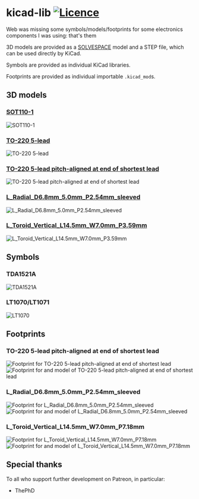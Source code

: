 # kicad-lib [![Licence](https://img.shields.io/badge/license-MIT-blue.svg?style=flat)](LICENSE)
Web was missing some symbols/models/footprints for some electronics components I was using: that's them

3D models are provided as a [SOLVESPACE](//solvespace.com) model and a STEP file, which can be used directly by KiCad.

Symbols are provided as individual KiCad libraries.

Footprints are provided as individual importable `.kicad_mod`s.

## 3D models

### [SOT110-1](https://rawcdn.githack.com/nabijaczleweli/kicad-lib/master/models/SOT110-1/SOT110-1.html)

![SOT110-1](models/SOT110-1/SOT110-1.png)

### [TO-220 5-lead](https://rawcdn.githack.com/nabijaczleweli/kicad-lib/master/models/TO-220%205-lead/TO-220%205-lead.html)

![TO-220 5-lead](models/TO-220%205-lead/TO-220%205-lead.png)

### [TO-220 5-lead pitch-aligned at end of shortest lead](https://rawcdn.githack.com/nabijaczleweli/kicad-lib/master/models/TO-220%205-lead%20pitch-aligned-end/TO-220%205-lead%20pitch-aligned-end.html)

![TO-220 5-lead pitch-aligned at end of shortest lead](models/TO-220%205-lead%20pitch-aligned-end/TO-220%205-lead%20pitch-aligned-end.png)

### [L_Radial_D6.8mm_5.0mm_P2.54mm_sleeved](https://rawcdn.githack.com/nabijaczleweli/kicad-lib/master/models/L_Radial_D6.8mm_5.0mm_P2.54mm_sleeved/L_Radial_D6.8mm_5.0mm_P2.54mm_sleeved.html)

![L_Radial_D6.8mm_5.0mm_P2.54mm_sleeved](models/L_Radial_D6.8mm_5.0mm_P2.54mm_sleeved/L_Radial_D6.8mm_5.0mm_P2.54mm_sleeved.png)

### [L_Toroid_Vertical_L14.5mm_W7.0mm_P3.59mm](https://rawcdn.githack.com/nabijaczleweli/kicad-lib/master/models/L_Toroid_Vertical_L14.5mm_W7.0mm_P3.59mm/L_Toroid_Vertical_L14.5mm_W7.0mm_P3.59mm.html)

![L_Toroid_Vertical_L14.5mm_W7.0mm_P3.59mm](models/L_Toroid_Vertical_L14.5mm_W7.0mm_P3.59mm/L_Toroid_Vertical_L14.5mm_W7.0mm_P3.59mm.png)

## Symbols

### TDA1521A

![TDA1521A](symbols/TDA1521A/TDA1521A.png)

### LT1070/LT1071

![LT1070](symbols/LT1070/LT1070.png)

## Footprints

### TO-220 5-lead pitch-aligned at end of shortest lead

![Footprint for TO-220 5-lead pitch-aligned at end of shortest lead](footprints/TO-220-5_PitchAligned/TO-220-5_PitchAligned.png)
![Footprint for and model of TO-220 5-lead pitch-aligned at end of shortest lead](footprints/TO-220-5_PitchAligned/with%20model.png)

### L_Radial_D6.8mm_5.0mm_P2.54mm_sleeved

![Footprint for L_Radial_D6.8mm_5.0mm_P2.54mm_sleeved](footprints/L_Radial_D6.8mm_5.0mm_P2.54mm_sleeved/L_Radial_D6.8mm_5.0mm_P2.54mm_sleeved.png)
![Footprint for and model of L_Radial_D6.8mm_5.0mm_P2.54mm_sleeved](footprints/L_Radial_D6.8mm_5.0mm_P2.54mm_sleeved/with%20model.png)

### L_Toroid_Vertical_L14.5mm_W7.0mm_P7.18mm

![Footprint for L_Toroid_Vertical_L14.5mm_W7.0mm_P7.18mm](footprints/L_Toroid_Vertical_L14.5mm_W7.0mm_P7.18mm/L_Toroid_Vertical_L14.5mm_W7.0mm_P7.18mm.png)
![Footprint for and model of L_Toroid_Vertical_L14.5mm_W7.0mm_P7.18mm](footprints/L_Toroid_Vertical_L14.5mm_W7.0mm_P7.18mm/with%20model.png)

## Special thanks

To all who support further development on Patreon, in particular:

  * ThePhD
